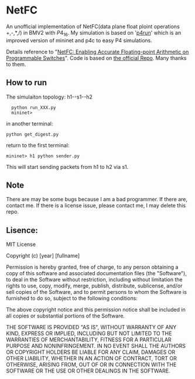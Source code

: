 # NetFC
An unofficial implementation of NetFC(data plane float ploint operations +,-,*,/)  in BMV2 with $P4_{16}$.
My simulation is based on '[p4run](https://github.com/nsg-ethz/p4-utils)' which is an improved version of mininet and p4c to easy P4 simulations.




Details reference to "[NetFC: Enabling Accurate Floating-point Arithmetic on Programmable Switches](https://arxiv.org/pdf/2106.05467)". 
Code is based on [the official Repo](https://github.com/frankucas/NetFC.git). Many thanks to them. 


## How to run
The simulaiton topology: h1--s1--h2
```
  python run_XXX.py
  mininet>
```

in another terminal:
```
python get_digest.py
```
return to the first terminal:
```
mininet> h1 python sender.py
```
This will start sending packets from h1 to h2 via s1. 
  


## Note
There are may be some bugs because I am a bad programmer. If there are, contact me. 
If there is a license issue, please contact me, I may delete this repo.

## Lisence:

MIT License

Copyright (c) [year] [fullname]

Permission is hereby granted, free of charge, to any person obtaining a copy
of this software and associated documentation files (the "Software"), to deal
in the Software without restriction, including without limitation the rights
to use, copy, modify, merge, publish, distribute, sublicense, and/or sell
copies of the Software, and to permit persons to whom the Software is
furnished to do so, subject to the following conditions:

The above copyright notice and this permission notice shall be included in all
copies or substantial portions of the Software.

THE SOFTWARE IS PROVIDED "AS IS", WITHOUT WARRANTY OF ANY KIND, EXPRESS OR
IMPLIED, INCLUDING BUT NOT LIMITED TO THE WARRANTIES OF MERCHANTABILITY,
FITNESS FOR A PARTICULAR PURPOSE AND NONINFRINGEMENT. IN NO EVENT SHALL THE
AUTHORS OR COPYRIGHT HOLDERS BE LIABLE FOR ANY CLAIM, DAMAGES OR OTHER
LIABILITY, WHETHER IN AN ACTION OF CONTRACT, TORT OR OTHERWISE, ARISING FROM,
OUT OF OR IN CONNECTION WITH THE SOFTWARE OR THE USE OR OTHER DEALINGS IN THE
SOFTWARE.
